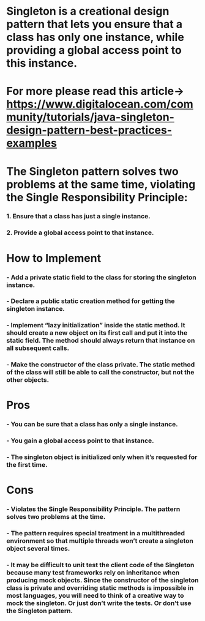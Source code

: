   # Singleton is a creational design pattern that lets you ensure that a class has only one instance, while providing a global access point to this instance.
  # For more please read this article-> https://www.digitalocean.com/community/tutorials/java-singleton-design-pattern-best-practices-examples  
  # The Singleton pattern solves two problems at the same time, violating the Single Responsibility Principle:
### 1. Ensure that a class has just a single instance.
### 2. Provide a global access point to that instance.
  # How to Implement
### - Add a private static field to the class for storing the singleton instance.
### - Declare a public static creation method for getting the singleton instance.
### - Implement “lazy initialization” inside the static method. It should create a new object on its first call and put it into the static field. The method should always return that instance on all subsequent calls.
### - Make the constructor of the class private. The static method of the class will still be able to call the constructor, but not the other objects.
  # Pros
### - You can be sure that a class has only a single instance.
### - You gain a global access point to that instance.
### - The singleton object is initialized only when it’s requested for the first time.
  # Cons
### - Violates the Single Responsibility Principle. The pattern solves two problems at the time.
### - The pattern requires special treatment in a multithreaded environment so that multiple threads won’t create a singleton object several times.
### - It may be difficult to unit test the client code of the Singleton because many test frameworks rely on inheritance when producing mock objects. Since the constructor of the singleton class is private and overriding static methods is impossible in most languages, you will need to think of a creative way to mock the singleton. Or just don’t write the tests. Or don’t use the Singleton pattern.